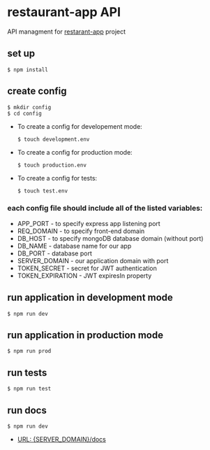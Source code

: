 # restaurant-app API

API managment for [restarant-app](https://github.com/mtw-programmer/restaurant-app) project

## set up

```
$ npm install
```

## create config

```
$ mkdir config
$ cd config
```

- To create a config for developement mode:

  ```
  $ touch development.env
  ```

- To create a config for production mode:

  ```
  $ touch production.env
  ```

- To create a config for tests:

  ```
  $ touch test.env
  ```

### each config file should include all of the listed variables:

- APP_PORT - to specify express app listening port
- REQ_DOMAIN - to specify front-end domain
- DB_HOST - to specify mongoDB database domain (without port)
- DB_NAME - database name for our app
- DB_PORT - database port
- SERVER_DOMAIN - our application domain with port
- TOKEN_SECRET - secret for JWT authentication
- TOKEN_EXPIRATION - JWT expiresIn property

## run application in development mode

```
$ npm run dev
```

## run application in production mode

```
$ npm run prod
```

## run tests

```
$ npm run test
```

## run docs

```
$ npm run dev
```

- [URL: {SERVER_DOMAIN}/docs](http://localhost:3001/docs)

